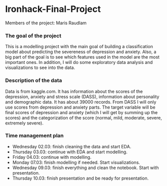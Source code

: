 # Ironhack-Final-Project

Members of the project: Maris Raudlam

### The goal of the project
This is a modelling project with the main goal of building a classification model about predicting the severeness of depression and anxiety. Also, a big part of the goal is to see which features used in the model are the most important ones. In addition, I will do some exploratory data analysis and visualizations to see into the data.

### Description of the data
Data is from kaggle.com. It has information about the scores of the depression, anxiety and stress scale (DASS), information about personality and demographic data.
It has about 39000 records. From DASS I will only use scores from depression and anxiety parts. The target variable will be final scores of depression and anxiety (which I will get by summing up the scores) and the categorization of the score (normal, mild, moderate, severe, extremely severe). 

### Time management plan

- Wednesday 02.03: finish cleaning the data and start EDA.
- Thursday 03.03: continue with EDA and start modelling.
- Friday 04.03: continue with modelling.
- Monday 07.03: finish modelling if needed. Start visualizations.
- Wednesday 09.03: finish everything and clean the notebook. Start with presentation.
- Thursday 10.03: finish presentation and be ready for presentation.
